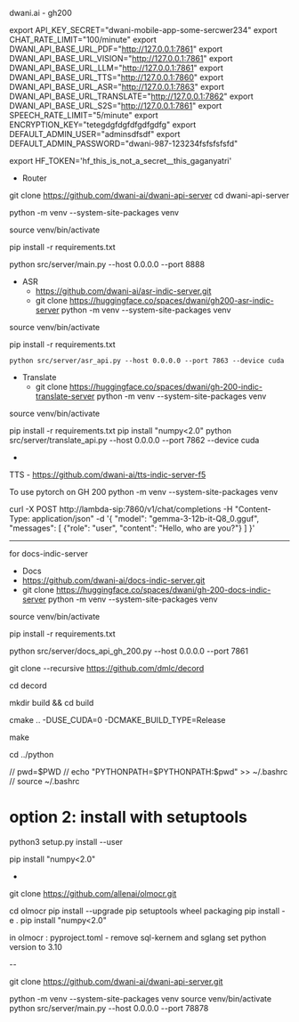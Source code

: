 dwani.ai - gh200


export API_KEY_SECRET="dwani-mobile-app-some-sercwer234"
export CHAT_RATE_LIMIT="100/minute"
export DWANI_API_BASE_URL_PDF="http://127.0.0.1:7861"
export DWANI_API_BASE_URL_VISION="http://127.0.0.1:7861"
export DWANI_API_BASE_URL_LLM="http://127.0.0.1:7861"
export DWANI_API_BASE_URL_TTS="http://127.0.0.1:7860"
export DWANI_API_BASE_URL_ASR="http://127.0.0.1:7863"
export DWANI_API_BASE_URL_TRANSLATE="http://127.0.0.1:7862"
export DWANI_API_BASE_URL_S2S="http://127.0.0.1:7861"
export SPEECH_RATE_LIMIT="5/minute"
export ENCRYPTION_KEY="tetegdgfdgfdfgdfgdfg"
export DEFAULT_ADMIN_USER="adminsdfsdf"
export DEFAULT_ADMIN_PASSWORD="dwani-987-123234fsfsfsfsfd"

export HF_TOKEN='hf_this_is_not_a_secret__this_gaganyatri'

- Router

git clone https://github.com/dwani-ai/dwani-api-server
cd dwani-api-server

python -m venv --system-site-packages venv

source venv/bin/activate

pip install -r requirements.txt


python src/server/main.py --host  0.0.0.0 --port 8888



- ASR 
    - https://github.com/dwani-ai/asr-indic-server.git
    - git clone https://huggingface.co/spaces/dwani/gh200-asr-indic-server
    python -m venv --system-site-packages venv

source venv/bin/activate

pip install -r requirements.txt

    python src/server/asr_api.py --host 0.0.0.0 --port 7863 --device cuda


- Translate
  - git clone https://huggingface.co/spaces/dwani/gh-200-indic-translate-server
  python -m venv --system-site-packages venv

source venv/bin/activate

pip install -r requirements.txt
  pip install "numpy<2.0"
python src/server/translate_api.py --host 0.0.0.0 --port 7862 --device cuda



- 
TTS - https://github.com/dwani-ai/tts-indic-server-f5


To use pytorch on GH 200 
python -m venv --system-site-packages venv


curl -X POST http://lambda-sip:7860/v1/chat/completions -H "Content-Type: application/json" -d '{
  "model": "gemma-3-12b-it-Q8_0.gguf",
  "messages": [
    {"role": "user", "content": "Hello, who are you?"}
  ]
}'


---
for docs-indic-server


-  Docs 
  - https://github.com/dwani-ai/docs-indic-server.git
  - git clone https://huggingface.co/spaces/dwani/gh-200-docs-indic-server
python -m venv --system-site-packages venv

source venv/bin/activate

pip install -r requirements.txt

python src/server/docs_api_gh_200.py  --host 0.0.0.0 --port 7861

git clone --recursive https://github.com/dmlc/decord

cd decord

mkdir build && cd build

cmake .. -DUSE_CUDA=0 -DCMAKE_BUILD_TYPE=Release

make

cd ../python


// pwd=$PWD
// echo "PYTHONPATH=$PYTHONPATH:$pwd" >> ~/.bashrc
// source ~/.bashrc
# option 2: install with setuptools
python3 setup.py install --user



pip install "numpy<2.0"


-
git clone  https://github.com/allenai/olmocr.git

cd olmocr
pip install --upgrade pip setuptools wheel packaging
pip install -e .
pip install "numpy<2.0"

in olmocr :  pyproject.toml - remove sql-kernem and sglang
set python version to 3.10
<!--

diff --git a/pyproject.toml b/pyproject.toml
index 0eec834..431216f 100644
--- a/pyproject.toml
+++ b/pyproject.toml
@@ -17,7 +17,7 @@ classifiers = [
 authors = [
     {name = "Allen Institute for Artificial Intelligence", email = "jakep@allenai.org"}
 ]
-requires-python = ">=3.11"git 
+requires-python = ">=3.10"
 dependencies = [
   "cached-path",
   "smart_open",
@@ -50,8 +50,6 @@ Changelog = "https://github.com/allenai/olmocr/blob/main/CHANGELOG.md"
 
 [project.optional-dependencies]
 gpu = [
-    "sgl-kernel==0.0.3.post1",
-    "sglang[all]==0.4.2",
 ]
 
 dev = [
 -->

 --


 git clone https://github.com/dwani-ai/dwani-api-server.git

python -m venv --system-site-packages venv
source venv/bin/activate
python src/server/main.py --host 0.0.0.0 --port 78878